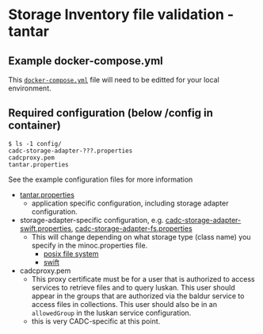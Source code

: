 # Storage Inventory file validation - tantar

  
## Example docker-compose.yml
This [`docker-compose.yml`](docker-compose.yml) file will need to be editted for your local environment.

## Required configuration (below /config in container)

```
$ ls -1 config/
cadc-storage-adapter-???.properties
cadcproxy.pem
tantar.properties
```

See the example configuration files for more information
- [tantar.properties](config/tantar.properties)
  - application specific configuration, including storage adapter configuration.
- storage-adapter-specific configuration, e.g. [cadc-storage-adapter-swift.properties](config/cadc-storage-adapter-swift.properties), [cadc-storage-adapter-fs.properties](config/cadc-storage-adapter-fs.properties)
  - This will change depending on what storage type (class name) you specify in the minoc.properties file.
    - [posix file system](https://github.com/opencadc/storage-inventory/tree/master/cadc-storage-adapter-fs)
    - [swift](https://github.com/opencadc/storage-inventory/tree/master/cadc-storage-adapter-swift)
- cadcproxy.pem
  - This proxy certificate must be for a user that is authorized to access services to retrieve files and to query luskan.  This user should appear in the groups that are authorized via the baldur service to access files in collections.  This user should also be in an `allowedGroup` in the luskan service configuration.
  - this is very CADC-specific at this point.

